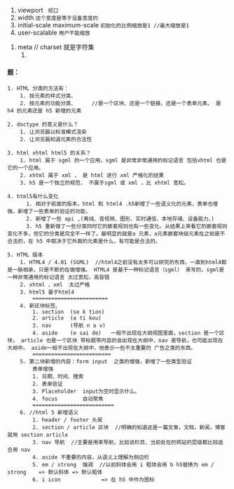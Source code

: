1. viewport    ` 视口`
2. width       `这个宽度是等于设备宽度的 `
3. initial-scale   maximum-scale `初始化的比例缩放是1 //最大缩放是1`     
4. user-scalable    `用户不能缩放`
<meta name="viewport" content="width=device-widh, initial-scale=1.0,maximum-scale=1.0, user-scalable=no">

1. meta      // charset 就是字符集
    1. <meta charset="utf-8">
#### 题：
```
1. HTML 分类的方法有：
    1. 按元素的样式分类、
    2. 按元素的功能分类、     //是一个区块、还是一个链接、还是一个表单元素、 是 h4 的元素还是 h5 新增的元素

2. doctype 的意义是什么？
    1. 让浏览器以标准模式渲染
    2. 让浏览器知道元素的合法性

3. html xhtml html5 的关系？
    1. html 属于 sgml 的一个应用，sgml 是非常非常通用的标记语言 包括xhtml 也是它的一个应用。
    2. xhtml 属于 xml ， 是 html 进行 xml 严格化的结果
    3. h5 是一个独立的规范， 不属于sgml 或 xml ，比 xhtml 宽松。

4. html5有什么变化
      1. 相对于前面的版本，html 和 html4 .h5新增了一些语义化的元素，表单也增强，新增了一些表单的验证的功能，
      2. 新增了一些 api ,(离线、音视频、图形、实时通信、本地存储、设备能力、)
      3. h5 重新做了一些分类同时它的嵌套规则也有一些变化。从结果上来看它的嵌套规则变化不多，但它的分类是完全不一样了。最明显的就是a 元素，a元素嵌套块级元素在之前是不合法的，在 h5 中取决于它外面的元素是什么，有可能是合法的。

5. HTML 版本
    1. HTML4 / 4.01 (SGML)  //html4之前没有太多可以研究的东西，一直到html4都是一脉相承，只是不断的在做增强。 HTML4 是基于一种标记语言（sgml） 来写的，sgml是一种非常通用的标记语言 太过宽松，高容错
    2. xhtml 、xml  太过严格
    3. html5 基于html4     
        ========================
    4. 新区块标签、
        1. section  (se k tion)    
        2. article  (a ti kou)
        3. nav      (导航 n a v)   
        4. aside    (e sai de)   一般不出现在大纲视图里面，section 是一个区块， article 也是一个区块 带标题带内容的会出现在大纲中，nav 是导航，也可能出现在大纲中。 aside一般不出现在大纲中，他表示一些不太重要的 广告之类的东西。
        =========================
    5. 第二块新增的内容：form input  之类的增强，新增了一些类型验证
        表单增强
        1. 日期、时间、搜索
        2. 表单验证
        3. Placeholder  input为空时显示什么。
        4. focus        自动聚焦 
        ==========================
    6. //html 5 新增语义  
        1. header / footer 头尾 
        2. section / article 区块  //明确的知道这是一篇文章，文档，新闻，博客 就用 section article
        3. nav 导航  //主要是用来导航，比如说栏目、当前处在的网站的层级都比较适合用 nav 
        4. aside 不重要的内容，从语义上理解为侧边栏
        5. em / strong  强调  //以前斜体会用 i 粗体会用 b h5替换为 em / strong    => 默认斜体 => 默认粗体
        6. i icon             => 在 h5 中作为图标
        
```
